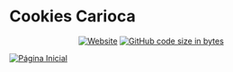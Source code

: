 # Cookies Carioca

<p align="center">
  <a href="#"><img src="https://img.shields.io/website?url=https://cookiescarioca.com.br" alt="Website"></a>
  <a href="#"><img src="https://img.shields.io/github/languages/code-size/arnonrdp/cookies-carioca" alt="GitHub code size in bytes" /></a>
</p>

<a href="https://cookiescarioca.com.br">
  <img src="https://cookiescarioca.com.br/main.jpg" alt="Página Inicial">
</a>
